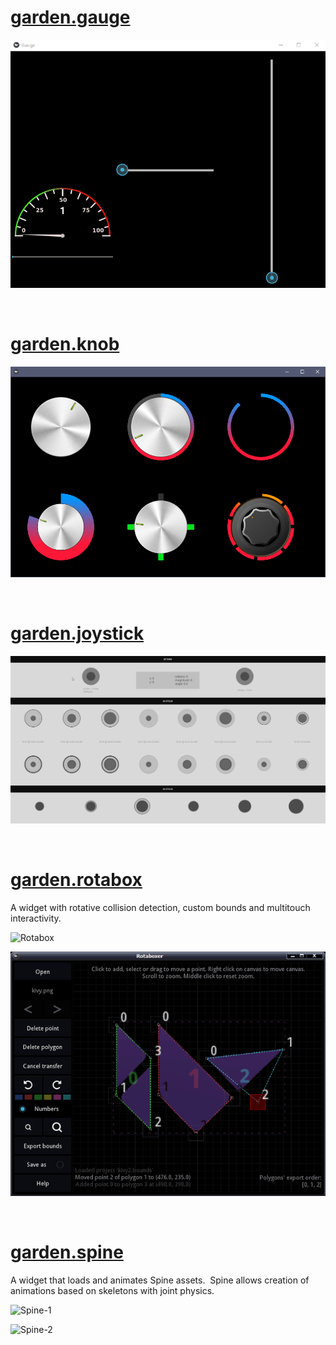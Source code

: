 # [garden.gauge](https://github.com/kivy-garden/garden.gauge)

![Gauge](https://github.com/enteleform-presentations/-2017-07-22-Kivy/blob/master/Pages/Kivy%20Garden/Gauge.gif?raw=true)

&nbsp;  

# [garden.knob](https://github.com/kivy-garden/garden.knob)

![Knob](https://github.com/enteleform-presentations/-2017-07-22-Kivy/blob/master/Pages/Kivy%20Garden/Knob.png?raw=true)

&nbsp;  

# [garden.joystick](https://github.com/kivy-garden/garden.joystick)

![Joystick](https://github.com/enteleform-presentations/-2017-07-22-Kivy/blob/master/Pages/Kivy%20Garden/Joystick.gif?raw=true)

&nbsp;  

# [garden.rotabox](https://github.com/kivy-garden/garden.rotabox)

A widget with rotative collision detection, custom bounds and multitouch interactivity.

![Rotabox](https://github.com/enteleform-presentations/-2017-07-22-Kivy/blob/master/Pages/Kivy%20Garden/Rotabox.gif?raw=true)

![Rotabox Editor](https://github.com/enteleform-presentations/-2017-07-22-Kivy/blob/master/Pages/Kivy%20Garden/Rotabox%20Editor.png?raw=true)

&nbsp;  

# [garden.spine](https://github.com/kivy-garden/garden.spine)

A widget that loads and animates Spine assets.&nbsp; Spine allows creation of animations based on skeletons with joint physics.

![Spine-1](https://github.com/enteleform-presentations/-2017-07-22-Kivy/blob/master/Pages/Kivy%20Garden/Spine-1.gif?raw=true)

![Spine-2](https://github.com/enteleform-presentations/-2017-07-22-Kivy/blob/master/Pages/Kivy%20Garden/Spine-2.gif?raw=true)
